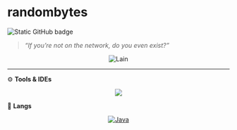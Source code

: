 <h1> randombytes </h1>

<img src="https://img.shields.io/static/v1?label=Overview&message=randombytes&color=1f1f1f&style=for-the-badge&logo=GitHub" alt="Static GitHub badge">

> _“If you’re not on the network, do you even exist?”_

<p align="center">
  <img src="https://i.pinimg.com/736x/7b/f7/4b/7bf74b0e8267d4f42e4ccd30b641961b.jpg" alt="Lain"/>
</p>

---

⚙️ <strong>Tools & IDEs</strong>

<p align="center">
  <a href="https://github.com/bytesrandomly">
    <img src="https://skillicons.dev/icons?i=idea,vscode" />
  </a>
</p>

🧠 <strong>Langs</strong>

<div align="center">
  <a href="https://github.com/bytesrandomly" style="display:inline-block; margin: 0 10px;">
    <img src="https://icons.iconarchive.com/icons/dakirby309/simply-styled/48/Java-icon.png" alt="Java" />
</div>

<div align="center">
  <a href="https://github.com/bytesrandomly" style="display:inline-block; margin: 0 10px;">
    <img src="https://skillicons.dev/icons?i=js/>
</div>



